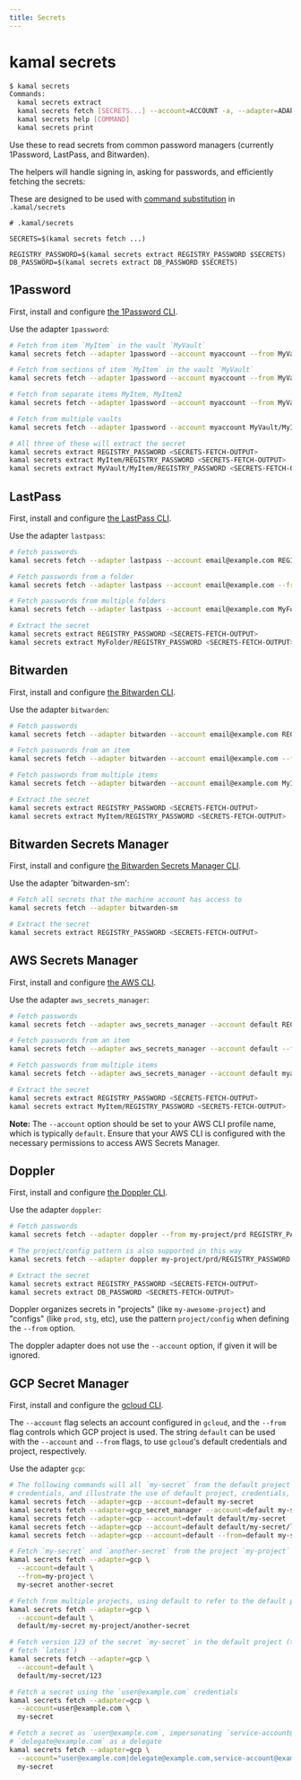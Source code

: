 ```yaml
---
title: Secrets
---
```


# kamal secrets

```bash
$ kamal secrets
Commands:
  kamal secrets extract                                                     # Extract a single secret from the results of a fetch call
  kamal secrets fetch [SECRETS...] --account=ACCOUNT -a, --adapter=ADAPTER  # Fetch secrets from a vault
  kamal secrets help [COMMAND]                                              # Describe subcommands or one specific subcommand
  kamal secrets print                                                       # Print the secrets (for debugging)
```

Use these to read secrets from common password managers (currently 1Password, LastPass, and Bitwarden).

The helpers will handle signing in, asking for passwords, and efficiently fetching the secrets:

These are designed to be used with [command substitution](https://github.com/bkeepers/dotenv?tab=readme-ov-file#command-substitution) in `.kamal/secrets`

```shell
# .kamal/secrets

SECRETS=$(kamal secrets fetch ...)

REGISTRY_PASSWORD=$(kamal secrets extract REGISTRY_PASSWORD $SECRETS)
DB_PASSWORD=$(kamal secrets extract DB_PASSWORD $SECRETS)
```

## 1Password

First, install and configure [the 1Password CLI](https://developer.1password.com/docs/cli/get-started/).

Use the adapter `1password`:

```bash
# Fetch from item `MyItem` in the vault `MyVault`
kamal secrets fetch --adapter 1password --account myaccount --from MyVault/MyItem REGISTRY_PASSWORD DB_PASSWORD

# Fetch from sections of item `MyItem` in the vault `MyVault`
kamal secrets fetch --adapter 1password --account myaccount --from MyVault/MyItem common/REGISTRY_PASSWORD production/DB_PASSWORD

# Fetch from separate items MyItem, MyItem2
kamal secrets fetch --adapter 1password --account myaccount --from MyVault MyItem/REGISTRY_PASSWORD MyItem2/DB_PASSWORD

# Fetch from multiple vaults
kamal secrets fetch --adapter 1password --account myaccount MyVault/MyItem/REGISTRY_PASSWORD MyVault2/MyItem2/DB_PASSWORD

# All three of these will extract the secret
kamal secrets extract REGISTRY_PASSWORD <SECRETS-FETCH-OUTPUT>
kamal secrets extract MyItem/REGISTRY_PASSWORD <SECRETS-FETCH-OUTPUT>
kamal secrets extract MyVault/MyItem/REGISTRY_PASSWORD <SECRETS-FETCH-OUTPUT>
```

## LastPass

First, install and configure [the LastPass CLI](https://github.com/lastpass/lastpass-cli).

Use the adapter `lastpass`:

```bash
# Fetch passwords
kamal secrets fetch --adapter lastpass --account email@example.com REGISTRY_PASSWORD DB_PASSWORD

# Fetch passwords from a folder
kamal secrets fetch --adapter lastpass --account email@example.com --from MyFolder REGISTRY_PASSWORD DB_PASSWORD

# Fetch passwords from multiple folders
kamal secrets fetch --adapter lastpass --account email@example.com MyFolder/REGISTRY_PASSWORD MyFolder2/DB_PASSWORD

# Extract the secret
kamal secrets extract REGISTRY_PASSWORD <SECRETS-FETCH-OUTPUT>
kamal secrets extract MyFolder/REGISTRY_PASSWORD <SECRETS-FETCH-OUTPUT>
```

## Bitwarden

First, install and configure [the Bitwarden CLI](https://bitwarden.com/help/cli/).

Use the adapter `bitwarden`:

```bash
# Fetch passwords
kamal secrets fetch --adapter bitwarden --account email@example.com REGISTRY_PASSWORD DB_PASSWORD

# Fetch passwords from an item
kamal secrets fetch --adapter bitwarden --account email@example.com --from MyItem REGISTRY_PASSWORD DB_PASSWORD

# Fetch passwords from multiple items
kamal secrets fetch --adapter bitwarden --account email@example.com MyItem/REGISTRY_PASSWORD MyItem2/DB_PASSWORD

# Extract the secret
kamal secrets extract REGISTRY_PASSWORD <SECRETS-FETCH-OUTPUT>
kamal secrets extract MyItem/REGISTRY_PASSWORD <SECRETS-FETCH-OUTPUT>
```

## Bitwarden Secrets Manager

First, install and configure [the Bitwarden Secrets Manager CLI](https://bitwarden.com/help/secrets-manager-cli/#download-and-install).

Use the adapter 'bitwarden-sm':

```bash
# Fetch all secrets that the machine account has access to
kamal secrets fetch --adapter bitwarden-sm

# Extract the secret
kamal secrets extract REGISTRY_PASSWORD <SECRETS-FETCH-OUTPUT>
```

## AWS Secrets Manager

First, install and configure [the AWS CLI](https://docs.aws.amazon.com/cli/latest/userguide/getting-started-install.html).

Use the adapter `aws_secrets_manager`:

```bash
# Fetch passwords
kamal secrets fetch --adapter aws_secrets_manager --account default REGISTRY_PASSWORD DB_PASSWORD

# Fetch passwords from an item
kamal secrets fetch --adapter aws_secrets_manager --account default --from myapp/ REGISTRY_PASSWORD DB_PASSWORD

# Fetch passwords from multiple items
kamal secrets fetch --adapter aws_secrets_manager --account default myapp/REGISTRY_PASSWORD myapp/DB_PASSWORD

# Extract the secret
kamal secrets extract REGISTRY_PASSWORD <SECRETS-FETCH-OUTPUT>
kamal secrets extract MyItem/REGISTRY_PASSWORD <SECRETS-FETCH-OUTPUT>
```

**Note:** The `--account` option should be set to your AWS CLI profile name, which is typically `default`. Ensure that your AWS CLI is configured with the necessary permissions to access AWS Secrets Manager.

## Doppler

First, install and configure [the Doppler CLI](https://docs.doppler.com/docs/install-cli).

Use the adapter `doppler`:

```bash
# Fetch passwords
kamal secrets fetch --adapter doppler --from my-project/prd REGISTRY_PASSWORD DB_PASSWORD

# The project/config pattern is also supported in this way
kamal secrets fetch --adapter doppler my-project/prd/REGISTRY_PASSWORD my-project/prd/DB_PASSWORD

# Extract the secret
kamal secrets extract REGISTRY_PASSWORD <SECRETS-FETCH-OUTPUT>
kamal secrets extract DB_PASSWORD <SECRETS-FETCH-OUTPUT>
```

Doppler organizes secrets in "projects" (like `my-awesome-project`) and "configs" (like `prod`, `stg`, etc), use the pattern `project/config` when defining the `--from` option.

The doppler adapter does not use the `--account` option, if given it will be ignored.

## GCP Secret Manager

First, install and configure the [gcloud CLI](https://cloud.google.com/sdk/gcloud/reference/secrets).

The `--account` flag selects an account configured in `gcloud`, and the `--from` flag controls which GCP project is used. The string `default` can be used with the `--account` and `--from` flags, to use `gcloud`'s default credentials and project, respectively.

Use the adapter `gcp`:

```bash
# The following commands will all `my-secret` from the default project using the default
# credentials, and illustrate the use of default project, credentials, and adapter alias:
kamal secrets fetch --adapter=gcp --account=default my-secret
kamal secrets fetch --adapter=gcp_secret_manager --account=default my-secret
kamal secrets fetch --adapter=gcp --account=default default/my-secret
kamal secrets fetch --adapter=gcp --account=default default/my-secret/latest
kamal secrets fetch --adapter=gcp --account=default --from=default my-secret/latest

# Fetch `my-secret` and `another-secret` from the project `my-project`
kamal secrets fetch --adapter=gcp \
  --account=default \
  --from=my-project \
  my-secret another-secret

# Fetch from multiple projects, using default to refer to the default project
kamal secrets fetch --adapter=gcp \
  --account=default \
  default/my-secret my-project/another-secret

# Fetch version 123 of the secret `my-secret` in the default project (the default behavior is to
# fetch `latest`)
kamal secrets fetch --adapter=gcp \
  --account=default \
  default/my-secret/123

# Fetch a secret using the `user@example.com` credentials
kamal secrets fetch --adapter=gcp \
  --account=user@example.com \
  my-secret

# Fetch a secret as `user@example.com`, impersonating ´service-account@example.com` with
# `delegate@example.com` as a delegate
kamal secrets fetch --adapter=gcp \
  --account="user@example.com|delegate@example.com,service-account@example.com" \
  my-secret
```
